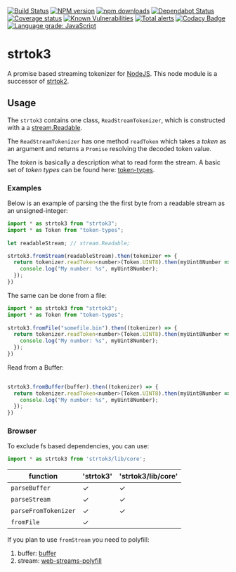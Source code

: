 [![Build Status](https://travis-ci.org/Borewit/strtok3.svg?branch=master)](https://travis-ci.org/Borewit/strtok3)
[![NPM version](https://badge.fury.io/js/strtok3.svg)](https://npmjs.org/package/strtok3)
[![npm downloads](http://img.shields.io/npm/dm/strtok3.svg)](https://npmcharts.com/compare/strtok3,strtok2?start=600&interval=30)
[![Dependabot Status](https://api.dependabot.com/badges/status?host=github&repo=Borewit/music-metadata)](https://dependabot.com)[![Coverage status](https://coveralls.io/repos/github/Borewit/strtok3/badge.svg?branch=master)](https://coveralls.io/github/Borewit/strtok3?branch=master)
[![Known Vulnerabilities](https://snyk.io/test/github/Borewit/strtok3/badge.svg?targetFile=package.json)](https://snyk.io/test/github/Borewit/strtok3?targetFile=package.json)
[![Total alerts](https://img.shields.io/lgtm/alerts/g/Borewit/strtok3.svg?logo=lgtm&logoWidth=18)](https://lgtm.com/projects/g/Borewit/strtok3/alerts/)
[![Codacy Badge](https://api.codacy.com/project/badge/Grade/59dd6795e61949fb97066ca52e6097ef)](https://www.codacy.com/app/Borewit/strtok3?utm_source=github.com&amp;utm_medium=referral&amp;utm_content=Borewit/strtok3&amp;utm_campaign=Badge_Grade)
[![Language grade: JavaScript](https://img.shields.io/lgtm/grade/javascript/g/Borewit/strtok3.svg?logo=lgtm&logoWidth=18)](https://lgtm.com/projects/g/Borewit/strtok3/context:javascript)
# strtok3

A promise based streaming tokenizer for [NodeJS](http://nodejs.org).
This node module is a successor of [strtok2](https://github.com/Borewit/strtok2).

## Usage

The `strtok3` contains one class, `ReadStreamTokenizer`, which is constructed with a 
a [stream.Readable](https://nodejs.org/api/stream.html#stream_class_stream_readable).

The `ReadStreamTokenizer` has one method `readToken` which takes a *token* as an argument 
and returns a `Promise` resolving the decoded token value.

The *token* is basically a description what to read form the stream. 
A basic set of *token types* can be found here: [token-types](https://github.com/Borewit/token-types).

### Examples

Below is an example of parsing the the first byte from a readable stream as an unsigned-integer:

```JavaScript
import * as strtok3 from "strtok3";
import * as Token from "token-types";
    
let readableStream; // stream.Readable;

strtok3.fromStream(readableStream).then(tokenizer => {
  return tokenizer.readToken<number>(Token.UINT8).then(myUint8Number => {
    console.log("My number: %s", myUint8Number);
  });
})
```

The same can be done from a file:

```JavaScript
import * as strtok3 from "strtok3";
import * as Token from "token-types";
    
strtok3.fromFile("somefile.bin").then((tokenizer) => {
  return tokenizer.readToken<number>(Token.UINT8).then(myUint8Number => {
    console.log("My number: %s", myUint8Number);
  });
})
```

Read from a Buffer:
```JavaScript
    
strtok3.fromBuffer(buffer).then((tokenizer) => {
  return tokenizer.readToken<number>(Token.UINT8).then(myUint8Number => {
    console.log("My number: %s", myUint8Number);
  });
})
```

### Browser
To exclude fs based dependencies, you can use:
```JavaScript
import * as strtok3 from 'strtok3/lib/core';
```

| function              | 'strtok3'           | 'strtok3/lib/core'  |
| ----------------------| --------------------|---------------------|
| `parseBuffer`         | ✓                   | ✓                   |
| `parseStream`         | ✓                   | ✓                   |
| `parseFromTokenizer`  | ✓                   | ✓                   |
| `fromFile`            | ✓                   |                     |

If you plan to use `fromStream` you need to polyfill: 
1. buffer: [buffer](https://www.npmjs.com/package/buffer)
2. stream: [web-streams-polyfill](https://www.npmjs.com/package/web-streams-polyfill)
